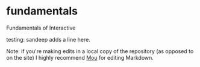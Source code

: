 fundamentals
============

Fundamentals of Interactive

testing: sandeep adds a line here.

Note: if you're making edits in a local copy of the repository (as opposed to on the site) I highly recommend [Mou](http://mouapp.com/) for editing Markdown.
